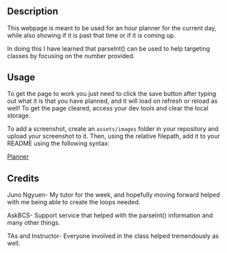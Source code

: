 # <Planner>

## Description

This webpage is meant to be used for an hour planner for the current day, while also showing if it is past that time or if it is coming up.

In doing this I have learned that parseInt() can be used to help targeting classes by focusing on the number provided.

## Usage

To get the page to work you just need to click the save button after typing out what it is that you have planned, and it will load on refresh or reload as well! To get the page cleared, access your dev tools and clear the local storage.

To add a screenshot, create an `assets/images` folder in your repository and upload your screenshot to it. Then, using the relative filepath, add it to your README using the following syntax:

[Planner](https://user-images.githubusercontent.com/121056037/225805519-5489d908-6b6d-4175-8a7a-ab0c3139ab42.JPG)


   

## Credits

Juno Ngyuen- My tutor for the week, and hopefully moving forward helped with me being able to create the loops needed.

AskBCS- Support service that helped with the parseInt() information and many other things.

TAs and Instructor- Everyone involved in the class helped tremendously as well.


